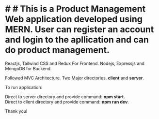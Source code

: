# # # This is a Product Management Web application developed using MERN. User can register an account and login to the apllication and can do product management.

Reactjs, Tailwind CSS and Redux For Frontend. 
Nodejs, Expressjs and MongoDB for Backend. 

Followed MVC Architecture. Two Major directories, **client** and **server**.

To run application: 

Direct to server directory and provide command: **npm start**.                  
Direct to client directory and provide command: **npm run dev**.

Thank you!
